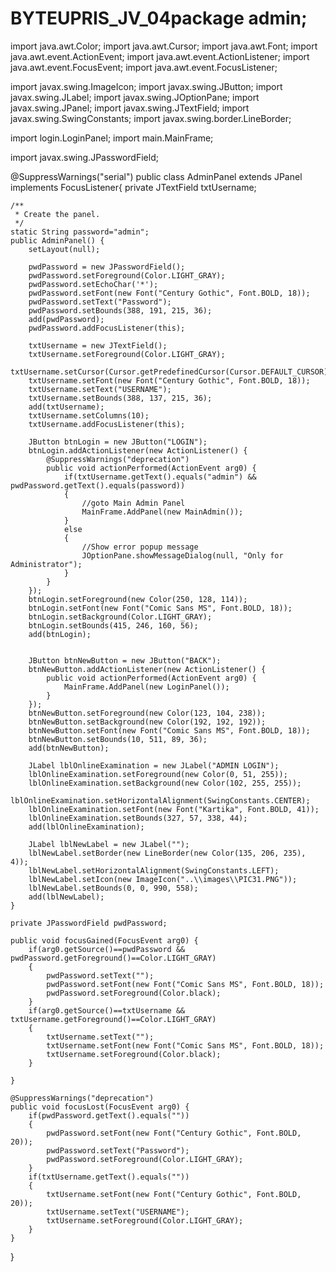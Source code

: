 # BYTEUPRIS_JV_04package admin;

import java.awt.Color;
import java.awt.Cursor;
import java.awt.Font;
import java.awt.event.ActionEvent;
import java.awt.event.ActionListener;
import java.awt.event.FocusEvent;
import java.awt.event.FocusListener;

import javax.swing.ImageIcon;
import javax.swing.JButton;
import javax.swing.JLabel;
import javax.swing.JOptionPane;
import javax.swing.JPanel;
import javax.swing.JTextField;
import javax.swing.SwingConstants;
import javax.swing.border.LineBorder;

import login.LoginPanel;
import main.MainFrame;

import javax.swing.JPasswordField;

@SuppressWarnings("serial")
public class AdminPanel extends JPanel implements FocusListener{
	private JTextField txtUsername;

	/**
	 * Create the panel.
	 */
	static String password="admin";
	public AdminPanel() {
		setLayout(null);
		
		pwdPassword = new JPasswordField();
		pwdPassword.setForeground(Color.LIGHT_GRAY);
		pwdPassword.setEchoChar('*');
		pwdPassword.setFont(new Font("Century Gothic", Font.BOLD, 18));
		pwdPassword.setText("Password");
		pwdPassword.setBounds(388, 191, 215, 36);
		add(pwdPassword);
		pwdPassword.addFocusListener(this);
		
		txtUsername = new JTextField();
		txtUsername.setForeground(Color.LIGHT_GRAY);
		txtUsername.setCursor(Cursor.getPredefinedCursor(Cursor.DEFAULT_CURSOR));
		txtUsername.setFont(new Font("Century Gothic", Font.BOLD, 18));
		txtUsername.setText("USERNAME");
		txtUsername.setBounds(388, 137, 215, 36);
		add(txtUsername);
		txtUsername.setColumns(10);
		txtUsername.addFocusListener(this);
		
		JButton btnLogin = new JButton("LOGIN");
		btnLogin.addActionListener(new ActionListener() {
			@SuppressWarnings("deprecation")
			public void actionPerformed(ActionEvent arg0) {
				if(txtUsername.getText().equals("admin") && pwdPassword.getText().equals(password))
				{
					//goto Main Admin Panel
					MainFrame.AddPanel(new MainAdmin());
				}
				else
				{
					//Show error popup message
					JOptionPane.showMessageDialog(null, "Only for Administrator");
				}
			}
		});
		btnLogin.setForeground(new Color(250, 128, 114));
		btnLogin.setFont(new Font("Comic Sans MS", Font.BOLD, 18));
		btnLogin.setBackground(Color.LIGHT_GRAY);
		btnLogin.setBounds(415, 246, 160, 56);
		add(btnLogin);
		
	
		JButton btnNewButton = new JButton("BACK");
		btnNewButton.addActionListener(new ActionListener() {
			public void actionPerformed(ActionEvent arg0) {
				MainFrame.AddPanel(new LoginPanel());
			}
		});
		btnNewButton.setForeground(new Color(123, 104, 238));
		btnNewButton.setBackground(new Color(192, 192, 192));
		btnNewButton.setFont(new Font("Comic Sans MS", Font.BOLD, 18));
		btnNewButton.setBounds(10, 511, 89, 36);
		add(btnNewButton);
		
		JLabel lblOnlineExamination = new JLabel("ADMIN LOGIN");
		lblOnlineExamination.setForeground(new Color(0, 51, 255));
		lblOnlineExamination.setBackground(new Color(102, 255, 255));
		lblOnlineExamination.setHorizontalAlignment(SwingConstants.CENTER);
		lblOnlineExamination.setFont(new Font("Kartika", Font.BOLD, 41));
		lblOnlineExamination.setBounds(327, 57, 338, 44);
		add(lblOnlineExamination);
		
		JLabel lblNewLabel = new JLabel("");
		lblNewLabel.setBorder(new LineBorder(new Color(135, 206, 235), 4));
		lblNewLabel.setHorizontalAlignment(SwingConstants.LEFT);
		lblNewLabel.setIcon(new ImageIcon("..\\images\\PIC31.PNG"));
		lblNewLabel.setBounds(0, 0, 990, 558);
		add(lblNewLabel);
	}

	private JPasswordField pwdPassword;
	
	public void focusGained(FocusEvent arg0) {
		if(arg0.getSource()==pwdPassword && pwdPassword.getForeground()==Color.LIGHT_GRAY)
		{
			pwdPassword.setText("");
			pwdPassword.setFont(new Font("Comic Sans MS", Font.BOLD, 18));
			pwdPassword.setForeground(Color.black);
		}
		if(arg0.getSource()==txtUsername && txtUsername.getForeground()==Color.LIGHT_GRAY)
		{
			txtUsername.setText("");
			txtUsername.setFont(new Font("Comic Sans MS", Font.BOLD, 18));
			txtUsername.setForeground(Color.black);
		}
		
	}

	@SuppressWarnings("deprecation")
	public void focusLost(FocusEvent arg0) {
		if(pwdPassword.getText().equals(""))
		{
			pwdPassword.setFont(new Font("Century Gothic", Font.BOLD, 20));
			pwdPassword.setText("Password");
			pwdPassword.setForeground(Color.LIGHT_GRAY);
		}
		if(txtUsername.getText().equals(""))
		{
			txtUsername.setFont(new Font("Century Gothic", Font.BOLD, 20));
			txtUsername.setText("USERNAME");
			txtUsername.setForeground(Color.LIGHT_GRAY);
		}
	}
}
